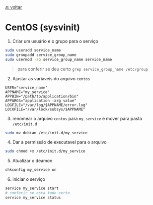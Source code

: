 [:back: voltar](/README.md)
# CentOS (sysvinit)
1. Criar um usuário e o grupo para o serviço
```bash
sudo useradd service_name
sudo groupadd service_group_name
sudo usermod -aG service_group_name service_name 
```
> para conferir se deu certo `grep service_group_name /etc/group`

2. Ajustar as variaveis do arquivo `centos`
```
USER="service_name"
APPNAME="my_service"
APPBIN="/path/to/application/bin"
APPARGS="application -arg value"
LOGFILE="/var/log/$APPNAME/error.log"
LOCKFILE="/var/lock/subsys/$APPNAME"
``` 

3. renomear o arquivo `centos` para `my_service` e mover para pasta `/etc/init.d`
```bash
sudo mv debian /etc/init.d/my_service
```

4. Dar a permissão de executavel para o arquivo
``` bash
sudo chmod +x /etc/init.d/my_service
```

5. Atualizar o deamon 
```bash
chkconfig my_service on
```

6. iniciar o serviço
```bash 
service my_service start
# conferir se esta tudo certo
service my_service status
```


